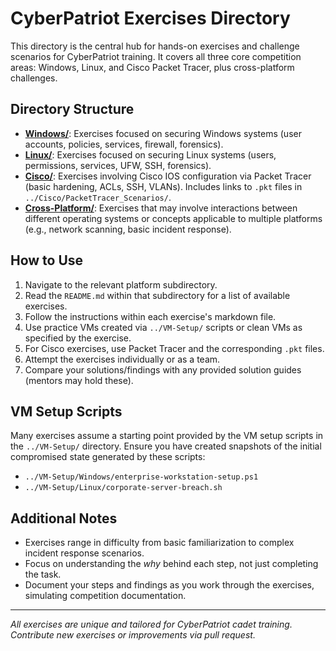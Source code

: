 # CyberPatriot Exercises Directory

This directory is the central hub for hands-on exercises and challenge scenarios for CyberPatriot training. It covers all three core competition areas: Windows, Linux, and Cisco Packet Tracer, plus cross-platform challenges.

## Directory Structure

-   [**Windows/**](Windows/README.md): Exercises focused on securing Windows systems (user accounts, policies, services, firewall, forensics).
-   [**Linux/**](Linux/README.md): Exercises focused on securing Linux systems (users, permissions, services, UFW, SSH, forensics).
-   [**Cisco/**](Cisco/README.md): Exercises involving Cisco IOS configuration via Packet Tracer (basic hardening, ACLs, SSH, VLANs). Includes links to `.pkt` files in `../Cisco/PacketTracer_Scenarios/`.
-   [**Cross-Platform/**](Cross-Platform/README.md): Exercises that may involve interactions between different operating systems or concepts applicable to multiple platforms (e.g., network scanning, basic incident response).

## How to Use

1.  Navigate to the relevant platform subdirectory.
2.  Read the `README.md` within that subdirectory for a list of available exercises.
3.  Follow the instructions within each exercise's markdown file.
4.  Use practice VMs created via `../VM-Setup/` scripts or clean VMs as specified by the exercise.
5.  For Cisco exercises, use Packet Tracer and the corresponding `.pkt` files.
6.  Attempt the exercises individually or as a team.
7.  Compare your solutions/findings with any provided solution guides (mentors may hold these).

## VM Setup Scripts

Many exercises assume a starting point provided by the VM setup scripts in the `../VM-Setup/` directory. Ensure you have created snapshots of the initial compromised state generated by these scripts:
-   `../VM-Setup/Windows/enterprise-workstation-setup.ps1`
-   `../VM-Setup/Linux/corporate-server-breach.sh`

## Additional Notes

-   Exercises range in difficulty from basic familiarization to complex incident response scenarios.
-   Focus on understanding the *why* behind each step, not just completing the task.
-   Document your steps and findings as you work through the exercises, simulating competition documentation.

---
*All exercises are unique and tailored for CyberPatriot cadet training. Contribute new exercises or improvements via pull request.*
